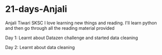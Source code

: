 # 21-days-Anjali
Anjali Tiwari
SKSC
I love learning new things and reading.
I'll learn python and then go through all the reading material provided

Day 1: Learnt about Datazen challenge and started data cleaning

Day 2: Learnt about data cleaning
